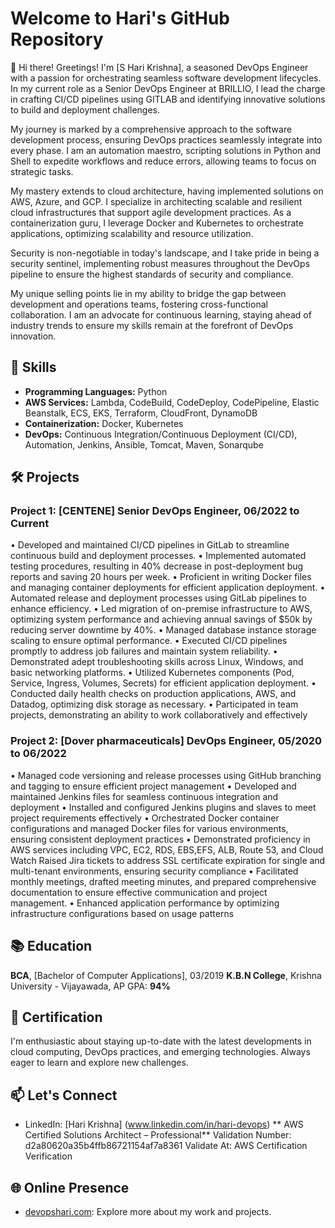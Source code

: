 
# Welcome to Hari's GitHub Repository

👋 Hi there! Greetings! I'm [S Hari Krishna], a seasoned DevOps Engineer with a passion for orchestrating seamless software development lifecycles. In my current role as a Senior DevOps Engineer at BRILLIO, I lead the charge in crafting CI/CD pipelines using GITLAB and identifying innovative solutions to build and deployment challenges.

My journey is marked by a comprehensive approach to the software development process, ensuring DevOps practices seamlessly integrate into every phase. I am an automation maestro, scripting solutions in Python and Shell to expedite workflows and reduce errors, allowing teams to focus on strategic tasks.

My mastery extends to cloud architecture, having implemented solutions on AWS, Azure, and GCP. I specialize in architecting scalable and resilient cloud infrastructures that support agile development practices. As a containerization guru, I leverage Docker and Kubernetes to orchestrate applications, optimizing scalability and resource utilization.

Security is non-negotiable in today's landscape, and I take pride in being a security sentinel, implementing robust measures throughout the DevOps pipeline to ensure the highest standards of security and compliance.

My unique selling points lie in my ability to bridge the gap between development and operations teams, fostering cross-functional collaboration. I am an advocate for continuous learning, staying ahead of industry trends to ensure my skills remain at the forefront of DevOps innovation.

## 🔧 Skills

- **Programming Languages:** Python
- **AWS Services:** Lambda, CodeBuild, CodeDeploy, CodePipeline, Elastic Beanstalk, ECS, EKS, Terraform, CloudFront, DynamoDB
- **Containerization:** Docker, Kubernetes
- **DevOps:** Continuous Integration/Continuous Deployment (CI/CD), Automation, Jenkins, Ansible, Tomcat, Maven, Sonarqube

## 🛠️ Projects

### Project 1: [CENTENE] Senior DevOps Engineer, 06/2022 to Current 
•  Developed and maintained CI/CD pipelines in GitLab to streamline continuous build and deployment processes.
• Implemented automated testing procedures, resulting in 40% decrease in post-deployment bug reports and saving 20 hours per week.
• Proficient in writing Docker files and managing container deployments for efficient application deployment.
• Automated release and deployment processes using GitLab pipelines  to enhance efficiency.
• Led migration of on-premise infrastructure to AWS, optimizing system performance and achieving annual savings of $50k by reducing server downtime by 40%.
• Managed database instance storage scaling to ensure optimal performance.
• Executed CI/CD pipelines promptly to address job failures and maintain system reliability.
• Demonstrated adept troubleshooting skills across Linux, Windows, and basic networking platforms.
• Utilized Kubernetes components (Pod, Service, Ingress, Volumes, Secrets) for efficient application deployment.
• Conducted daily health checks on production applications, AWS, and Datadog, optimizing disk storage as necessary.
• Participated in team projects, demonstrating an ability to work collaboratively and effectively

### Project 2: [Dover pharmaceuticals] DevOps Engineer, 05/2020 to 06/2022
•  Managed code versioning and release processes using GitHub branching and tagging to ensure efficient project management
• Developed and maintained Jenkins files for seamless continuous integration and deployment
• Installed and configured Jenkins plugins and slaves to meet project requirements effectively
• Orchestrated Docker container configurations and managed Docker files for various environments, ensuring consistent deployment practices
• Demonstrated proficiency in AWS services including VPC, EC2, RDS, EBS,EFS, ALB, Route 53, and Cloud Watch Raised Jira tickets to address SSL certificate expiration for single and
  multi-tenant environments, ensuring security compliance
• Facilitated monthly meetings, drafted meeting minutes, and prepared comprehensive documentation to ensure effective communication and project management.
• Enhanced application performance by optimizing infrastructure configurations based on usage patterns


## 📚 Education

**BCA**, [Bachelor of Computer Applications], 03/2019 **K.B.N College**, Krishna University - Vijayawada, AP
GPA: **94%**


## 🌱 Certification

I'm enthusiastic about staying up-to-date with the latest developments in cloud computing, DevOps practices, and emerging technologies. Always eager to learn and explore new challenges.

## 📫 Let's Connect

- LinkedIn: [Hari Krishna] (www.linkedin.com/in/hari-devops)
 ** AWS Certified Solutions Architect – Professional**
  Validation Number: d2a80620a35b4ffb86721154af7a8361
  Validate At: AWS Certification Verification

## 🌐 Online Presence


- [devopshari.com](link-to-portfolio): Explore more about my work and projects.


